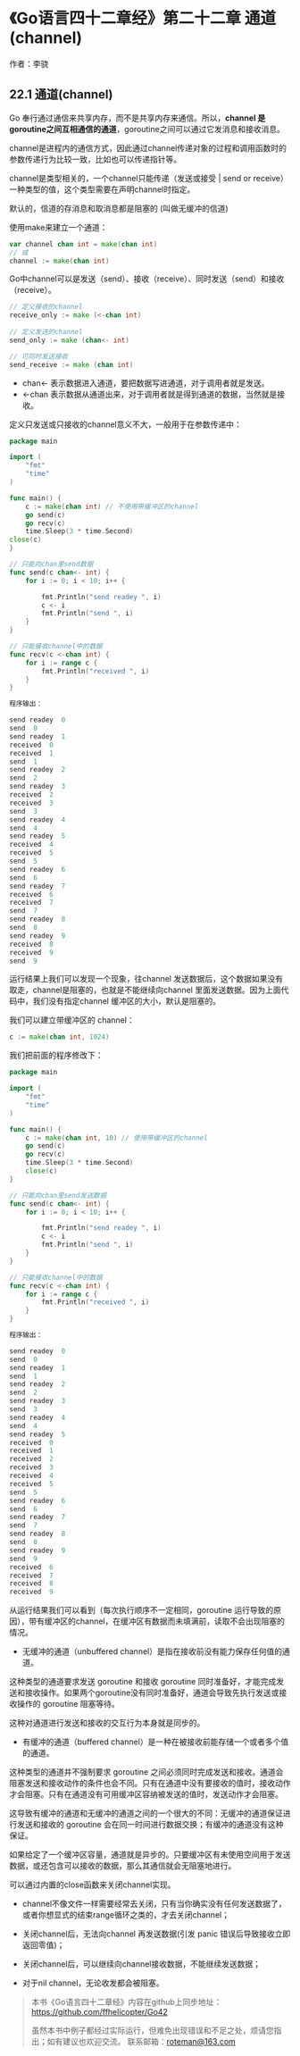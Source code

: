 # 《Go语言四十二章经》第二十二章 通道(channel)

作者：李骁

## 22.1 通道(channel)

Go 奉行通过通信来共享内存，而不是共享内存来通信。所以，**channel 是goroutine之间互相通信的通道**，goroutine之间可以通过它发消息和接收消息。

channel是进程内的通信方式，因此通过channel传递对象的过程和调用函数时的参数传递行为比较一致，比如也可以传递指针等。

channel是类型相关的，一个channel只能传递（发送或接受 | send or receive）一种类型的值，这个类型需要在声明channel时指定。

默认的，信道的存消息和取消息都是阻塞的 (叫做无缓冲的信道)

使用make来建立一个通道：

```Go
var channel chan int = make(chan int)
// 或
channel := make(chan int)
```
Go中channel可以是发送（send）、接收（receive）、同时发送（send）和接收（receive）。

```Go
// 定义接收的channel
receive_only := make (<-chan int)
 
// 定义发送的channel
send_only := make (chan<- int)

// 可同时发送接收
send_receive := make (chan int)
```

* chan<- 表示数据进入通道，要把数据写进通道，对于调用者就是发送。
* <-chan 表示数据从通道出来，对于调用者就是得到通道的数据，当然就是接收。

定义只发送或只接收的channel意义不大，一般用于在参数传递中：

```Go
package main

import (
	"fmt"
	"time"
)

func main() {
	c := make(chan int) // 不使用带缓冲区的channel
	go send(c)
	go recv(c)
	time.Sleep(3 * time.Second)
close(c)
}

// 只能向chan里send数据
func send(c chan<- int) {
	for i := 0; i < 10; i++ {

		fmt.Println("send readey ", i)
		c <- i
		fmt.Println("send ", i)
	}
}

// 只能接收channel中的数据
func recv(c <-chan int) {
	for i := range c {
		fmt.Println("received ", i)
	}
}
```
```Go
程序输出：

send readey  0
send  0
send readey  1
received  0
received  1
send  1
send readey  2
send  2
send readey  3
received  2
received  3
send  3
send readey  4
send  4
send readey  5
received  4
received  5
send  5
send readey  6
send  6
send readey  7
received  6
received  7
send  7
send readey  8
send  8
send readey  9
received  8
received  9
send  9
```
运行结果上我们可以发现一个现象，往channel 发送数据后，这个数据如果没有取走，channel是阻塞的，也就是不能继续向channel 里面发送数据。因为上面代码中，我们没有指定channel 缓冲区的大小，默认是阻塞的。

我们可以建立带缓冲区的 channel：

```Go
c := make(chan int, 1024)
```
我们把前面的程序修改下：

```Go
package main

import (
	"fmt"
	"time"
)

func main() {
	c := make(chan int, 10) // 使用带缓冲区的channel
	go send(c)
	go recv(c)
	time.Sleep(3 * time.Second)
	close(c)
}

// 只能向chan里send发送数据
func send(c chan<- int) {
	for i := 0; i < 10; i++ {

		fmt.Println("send readey ", i)
		c <- i
		fmt.Println("send ", i)
	}
}

// 只能接收channel中的数据
func recv(c <-chan int) {
	for i := range c {
		fmt.Println("received ", i)
	}
}
```

```Go
程序输出：

send readey  0
send  0
send readey  1
send  1
send readey  2
send  2
send readey  3
send  3
send readey  4
send  4
send readey  5
received  0
received  1
received  2
received  3
received  4
received  5
send  5
send readey  6
send  6
send readey  7
send  7
send readey  8
send  8
send readey  9
send  9
received  6
received  7
received  8
received  9
```

从运行结果我们可以看到（每次执行顺序不一定相同，goroutine 运行导致的原因），带有缓冲区的channel，在缓冲区有数据而未填满前，读取不会出现阻塞的情况。


* 无缓冲的通道（unbuffered channel）是指在接收前没有能力保存任何值的通道。

这种类型的通道要求发送 goroutine 和接收 goroutine 同时准备好，才能完成发送和接收操作。如果两个goroutine没有同时准备好，通道会导致先执行发送或接收操作的 goroutine 阻塞等待。

这种对通道进行发送和接收的交互行为本身就是同步的。

* 有缓冲的通道（buffered channel）是一种在被接收前能存储一个或者多个值的通道。

这种类型的通道并不强制要求 goroutine 之间必须同时完成发送和接收。通道会阻塞发送和接收动作的条件也会不同。只有在通道中没有要接收的值时，接收动作才会阻塞。只有在通道没有可用缓冲区容纳被发送的值时，发送动作才会阻塞。

这导致有缓冲的通道和无缓冲的通道之间的一个很大的不同：无缓冲的通道保证进行发送和接收的 goroutine 会在同一时间进行数据交换；有缓冲的通道没有这种保证。

如果给定了一个缓冲区容量，通道就是异步的。只要缓冲区有未使用空间用于发送数据，或还包含可以接收的数据，那么其通信就会无阻塞地进行。

可以通过内置的close函数来关闭channel实现。

* channel不像文件一样需要经常去关闭，只有当你确实没有任何发送数据了，或者你想显式的结束range循环之类的，才去关闭channel；

* 关闭channel后，无法向channel 再发送数据(引发 panic 错误后导致接收立即返回零值)；

* 关闭channel后，可以继续向channel接收数据，不能继续发送数据；

* 对于nil channel，无论收发都会被阻塞。



>本书《Go语言四十二章经》内容在github上同步地址：https://github.com/ffhelicopter/Go42
>
>
>虽然本书中例子都经过实际运行，但难免出现错误和不足之处，烦请您指出；如有建议也欢迎交流。
>联系邮箱：roteman@163.com